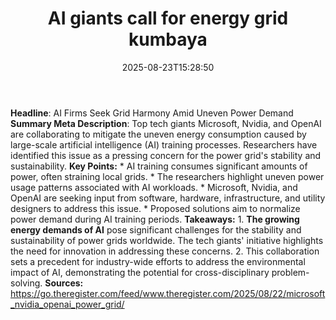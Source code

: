 ﻿---
title: "AI giants call for energy grid kumbaya"
date: "2025-08-23T15:28:50"
category: "Markets"
summary: ""
slug: "ai giants call for energy grid kumbaya"
source_urls:
  - "https://go.theregister.com/feed/www.theregister.com/2025/08/22/microsoft_nvidia_openai_power_grid/"
seo:
  title: "AI giants call for energy grid kumbaya | Hash n Hedge"
  description: ""
  keywords: ["news", "markets", "brief"]
---
**Headline**: AI Firms Seek Grid Harmony Amid Uneven Power Demand  **Summary Meta Description**: Top tech giants Microsoft, Nvidia, and OpenAI are collaborating to mitigate the uneven energy consumption caused by large-scale artificial intelligence (AI) training processes. Researchers have identified this issue as a pressing concern for the power grid's stability and sustainability.  **Key Points:**  * AI training consumes significant amounts of power, often straining local grids. * The researchers highlight uneven power usage patterns associated with AI workloads. * Microsoft, Nvidia, and OpenAI are seeking input from software, hardware, infrastructure, and utility designers to address this issue. * Proposed solutions aim to normalize power demand during AI training periods.  **Takeaways:**  1. **The growing energy demands of AI** pose significant challenges for the stability and sustainability of power grids worldwide. The tech giants' initiative highlights the need for innovation in addressing these concerns. 2. This collaboration sets a precedent for industry-wide efforts to address the environmental impact of AI, demonstrating the potential for cross-disciplinary problem-solving.  **Sources:** https://go.theregister.com/feed/www.theregister.com/2025/08/22/microsoft_nvidia_openai_power_grid/ 

